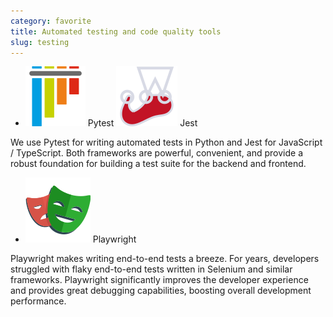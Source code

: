 ```yaml
---
category: favorite
title: Automated testing and code quality tools
slug: testing
---
```


- ![Pytest](logos/pytest.svg) Pytest ![Jest](logos/jest.svg) Jest

We use Pytest for writing automated tests in Python and Jest for
JavaScript / TypeScript. Both frameworks are powerful, convenient, and
provide a robust foundation for building a test suite for the backend and
frontend.
- ![Playwright](logos/playwright.svg) Playwright

Playwright makes writing end-to-end tests a breeze. For years, developers
struggled with flaky end-to-end tests written in Selenium and similar
frameworks. Playwright significantly improves the developer experience and
provides great debugging capabilities, boosting overall development performance.
